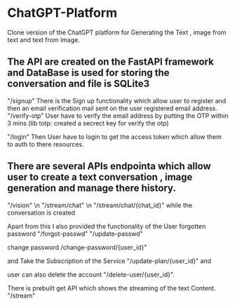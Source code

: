 # ChatGPT-Platform
Clone version of the ChatGPT platform for Generating the Text , image from text and text from image.

## The API are created on the FastAPI framework and DataBase is used for storing the conversation and file is SQLite3

"/signup" There is the Sign up functionality which allow user to register and then an email verification mail sent on the user registered email address. "/verify-otp" User have to verify the email address by putting the OTP within 3 mins (lib totp: created a secrect key for verify the otp)

"/login" Then User have to login to get the access token which allow them to auth to there resources.

## There are several APIs endpointa which allow user to create a text conversation , image generation and manage there history.
"/vision" \n
"/stream/chat" \n
"/stream/chat/{chat_id}" while the conversation is created 


Apart from this I also provided the functionality of the User forgotten password
"/forgot-passwd"
"/update-passwd"

change password
/change-password/{user_id}"

and Take the Subscription of the Service
"/update-plan/{user_id}" and 

user can also delete the account 
"/delete-user/{user_id}".

There is prebuilt get API which shows the streaming of the text Content.
"/stream"
